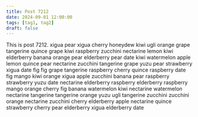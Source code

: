 ```yaml
---
title: Post 7212
date: 2024-09-01 12:00:00
tags: [tag1, tag2]
draft: false
---
```

This is post 7212.
xigua
pear
xigua
cherry
honeydew
kiwi
ugli
orange
grape
tangerine
quince
grape
kiwi
raspberry
zucchini
nectarine
lemon
kiwi
elderberry
banana
orange
pear
elderberry
pear
date
kiwi
watermelon
apple
lemon
quince
pear
nectarine
zucchini
tangerine
grape
yuzu
pear
strawberry
xigua
date
fig
fig
grape
tangerine
raspberry
cherry
quince
raspberry
date
fig
mango
kiwi
orange
xigua
apple
zucchini
banana
pear
raspberry
strawberry
yuzu
date
nectarine
elderberry
raspberry
elderberry
raspberry
mango
orange
cherry
fig
banana
watermelon
kiwi
nectarine
watermelon
nectarine
tangerine
tangerine
orange
yuzu
ugli
tangerine
zucchini
zucchini
orange
nectarine
zucchini
cherry
elderberry
apple
nectarine
quince
strawberry
cherry
pear
elderberry
xigua
elderberry
date
